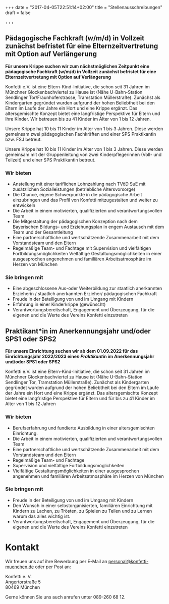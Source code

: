+++
date = "2017-04-05T22:51:14+02:00"
title = "Stellenausschreibungen"
draft = false

+++

## Pädagogische Fachkraft (w/m/d) in Vollzeit zunächst befristet für eine Elternzeitvertretung mit Option auf Verlängerung

**Für unsere Krippe suchen wir zum nächstmöglichen Zeitpunkt eine pädagogische Fachkraft (w/m/d) in Vollzeit zunächst befristet für eine Elternzeitvertretung mit Option auf Verlängerung**

Konfetti e.V. ist eine Eltern-Kind-Initiative, die schon seit 31 Jahren im Münchner Glockenbachviertel zu Hause ist (Nähe U-Bahn-Station Sendlinger Tor/Fraunhoferstrasse, Tramstation Müllerstraße). Zunächst als Kindergarten gegründet wurden aufgrund der hohen Beliebtheit bei den Eltern im Laufe der Jahre ein Hort und eine Krippe ergänzt. Das altersgemischte Konzept bietet eine langfristige Perspektive für Eltern und Ihre Kinder. Wir betreuen bis zu 41 Kinder im Alter von 1 bis 12 Jahren.

Unsere Krippe hat 10 bis 11 Kinder im Alter von 1 bis 3 Jahren. Diese werden gemeinsam zwei pädagogischen Fachkräften und einer SPS Praktikantin bzw. FSJ betreut.

Unsere Krippe hat 10 bis 11 Kinder im Alter von 1 bis 3 Jahren. Diese werden gemeinsam mit der Gruppenleitung von zwei Kinderpflegerinnen (Voll- und Teilzeit) und einer SPS Praktikantin betreut.

### Wir bieten

* Anstellung mit einer tariflichen Lohnzahlung nach TVöD SuE mit zusätzlichen Sozialleistungen (betriebliche Altersvorsorge)
* Die Chance, eigene Schwerpunkte in die pädagogische Arbeit einzubringen und das Profil von Konfetti mitzugestalten und weiter zu entwickeln
* Die Arbeit in einem motivierten, qualifizierten und verantwortungsvollen Team
* Die Mitgestaltung der pädagogischen Konzeption nach dem Bayerischen Bildungs- und Erziehungsplan in engem Austausch mit dem Team und der Gesamtleitung
* Eine partnerschaftliche und wertschätzende Zusammenarbeit mit dem Vorstandsteam und den Eltern
* Regelmäßige Team- und Fachtage mit Supervision und vielfältigen Fortbildungsmöglichkeiten Vielfältige Gestaltungsmöglichkeiten in einer ausgesprochen angenehmen und familiären Arbeitsatmosphäre im Herzen von München

### Sie bringen mit

* Eine abgeschlossene Aus-oder Weiterbildung zur staatlich anerkannten Erzieherin / staatlich anerkannten Erzieher/ pädagogischen Fachkraft
* Freude in der Beteiligung von und im Umgang mit Kindern
* Erfahrung in einer Kinderkrippe (gewünscht)
* Verantwortungsbereitschaft, Engagement und Überzeugung, für die eigenen und die Werte des Vereins Konfetti einzutreten 

## Praktikant*in im Anerkennungsjahr und/oder SPS1 oder SPS2

**Für unsere Einrichtung suchen wir ab dem 01.09.2022 für das Einrichtungsjahr 2022/2023 eine*n Praktikant*in im Anerkennungsjahr und/oder SPS1 oder SPS2**

Konfetti e.V. ist eine Eltern-Kind-Initiative, die schon seit 31 Jahren im Münchner Glockenbachviertel zu Hause ist (Nähe U-Bahn-Station Sendlinger Tor, Tramstation Müllerstraße). Zunächst als Kindergarten gegründet wurden aufgrund der hohen Beliebtheit bei den Eltern im Laufe der Jahre ein Hort und eine Krippe ergänzt. Das altersgemischte Konzept bietet eine langfristige Perspektive für Eltern und für bis zu 41 Kinder im Alter von 1 bis 12 Jahren

### Wir bieten

* Berufserfahrung und fundierte Ausbildung in einer altersgemischten Einrichtung.
* Die Arbeit in einem motivierten, qualifizierten und verantwortungsvollen Team
* Eine partnerschaftliche und wertschätzende Zusammenarbeit mit dem Vorstandsteam und
den Eltern
* Regelmäßige Team- und Fachtage
* Supervision und vielfältige Fortbildungsmöglichkeiten
* Vielfältige Gestaltungsmöglichkeiten in einer ausgesprochen angenehmen und familiären
Arbeitsatmosphäre im Herzen von München

### Sie bringen mit

* Freude in der Beteiligung von und im Umgang mit Kindern
* Den Wunsch in einer selbstorganisierten, familiären Einrichtung mit Kindern zu Lachen, zu
Trösten, zu Spielen zu Teilen und zu Lernen warum das alles wichtig ist.
* Verantwortungsbereitschaft, Engagement und Überzeugung, für die eigenen und die Werte
des Vereins Konfetti einzutreten

# Kontakt

Wir freuen uns auf ihre Bewerbung per E-Mail an personal@konfetti-muenchen.de oder per Post an:

Konfetti e. V.<br>
Angertorstraße 5<br>
80469 München

Gerne können Sie uns auch anrufen unter 089-260 68 12.